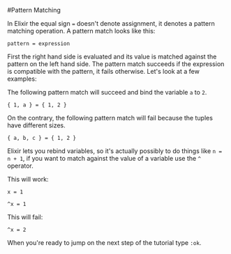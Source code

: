 #Pattern Matching

In Elixir the equal sign `=` doesn't denote assignment, it denotes a pattern matching operation. A pattern match looks like this:

`pattern = expression`

First the right hand side is evaluated and its value is matched against the pattern on the left hand side. The pattern match succeeds if the expression is compatible with the pattern, it fails otherwise. Let's look at a few examples:

The following pattern match will succeed and bind the variable `a` to `2`.

`{ 1, a } = { 1, 2 }`

On the contrary, the following pattern match will fail because the tuples have different sizes.

`{ a, b, c } = { 1, 2 }`

Elixir lets you rebind variables, so it's actually possibly to do things like `n = n + 1`, if you want to match against the value of a variable use the `^` operator.

This will work:

`x = 1`

`^x = 1`

This will fail:

`^x = 2`

When you're ready to jump on the next step of the tutorial type `:ok`.

